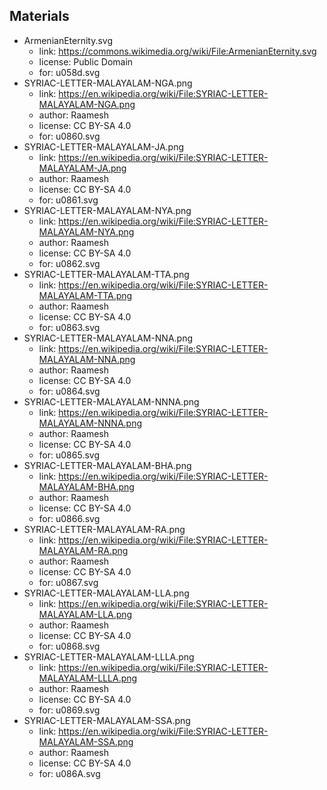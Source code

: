 ## Materials

* ArmenianEternity.svg
	* link: https://commons.wikimedia.org/wiki/File:ArmenianEternity.svg
	* license: Public Domain
	* for: u058d.svg
* SYRIAC-LETTER-MALAYALAM-NGA.png
	* link: https://en.wikipedia.org/wiki/File:SYRIAC-LETTER-MALAYALAM-NGA.png
	* author: Raamesh
	* license: CC BY-SA 4.0
	* for: u0860.svg
* SYRIAC-LETTER-MALAYALAM-JA.png
	* link: https://en.wikipedia.org/wiki/File:SYRIAC-LETTER-MALAYALAM-JA.png
	* author: Raamesh
	* license: CC BY-SA 4.0
	* for: u0861.svg
* SYRIAC-LETTER-MALAYALAM-NYA.png
	* link: https://en.wikipedia.org/wiki/File:SYRIAC-LETTER-MALAYALAM-NYA.png
	* author: Raamesh
	* license: CC BY-SA 4.0
	* for: u0862.svg
* SYRIAC-LETTER-MALAYALAM-TTA.png
	* link: https://en.wikipedia.org/wiki/File:SYRIAC-LETTER-MALAYALAM-TTA.png
	* author: Raamesh
	* license: CC BY-SA 4.0
	* for: u0863.svg
* SYRIAC-LETTER-MALAYALAM-NNA.png
	* link: https://en.wikipedia.org/wiki/File:SYRIAC-LETTER-MALAYALAM-NNA.png
	* author: Raamesh
	* license: CC BY-SA 4.0
	* for: u0864.svg
* SYRIAC-LETTER-MALAYALAM-NNNA.png
	* link: https://en.wikipedia.org/wiki/File:SYRIAC-LETTER-MALAYALAM-NNNA.png
	* author: Raamesh
	* license: CC BY-SA 4.0
	* for: u0865.svg
* SYRIAC-LETTER-MALAYALAM-BHA.png
	* link: https://en.wikipedia.org/wiki/File:SYRIAC-LETTER-MALAYALAM-BHA.png
	* author: Raamesh
	* license: CC BY-SA 4.0
	* for: u0866.svg
* SYRIAC-LETTER-MALAYALAM-RA.png
	* link: https://en.wikipedia.org/wiki/File:SYRIAC-LETTER-MALAYALAM-RA.png
	* author: Raamesh
	* license: CC BY-SA 4.0
	* for: u0867.svg
* SYRIAC-LETTER-MALAYALAM-LLA.png
	* link: https://en.wikipedia.org/wiki/File:SYRIAC-LETTER-MALAYALAM-LLA.png
	* author: Raamesh
	* license: CC BY-SA 4.0
	* for: u0868.svg
* SYRIAC-LETTER-MALAYALAM-LLLA.png
	* link: https://en.wikipedia.org/wiki/File:SYRIAC-LETTER-MALAYALAM-LLLA.png
	* author: Raamesh
	* license: CC BY-SA 4.0
	* for: u0869.svg
* SYRIAC-LETTER-MALAYALAM-SSA.png
	* link: https://en.wikipedia.org/wiki/File:SYRIAC-LETTER-MALAYALAM-SSA.png
	* author: Raamesh
	* license: CC BY-SA 4.0
	* for: u086A.svg
